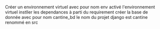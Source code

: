 Créer un environnement virtuel avec pour nom env
activé l'environnement virtuel
instller les dependances à parti du requirement
créer la base de donnée avec pour nom cantine_bd
le nom du projet django est cantine renommé en src
